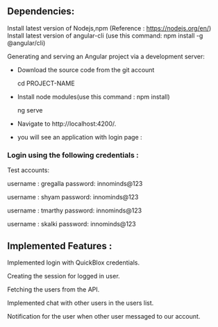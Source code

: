 ## Dependencies:

Install latest version of Nodejs,npm (Reference : https://nodejs.org/en/)
Install latest version of angular-cli (use this command: npm install -g @angular/cli)

Generating and serving an Angular project via a development server:

- Download the source code from the git account

   cd PROJECT-NAME

- Install node modules(use this command : npm install)

    ng serve

- Navigate to http://localhost:4200/.

- you will see an application with login page : 


### Login using the following credentials : 

Test accounts:

username : gregalla
password: innominds@123

username : shyam
password: innominds@123

username : tmarthy
password: innominds@123

username : skalki
password: innominds@123


## Implemented Features : 

Implemented login with QuickBlox credentials.

Creating the session for logged in user.

Fetching the users from the API.

Implemented chat with other users in the users list. 

Notification for the user when other user messaged to our account.
